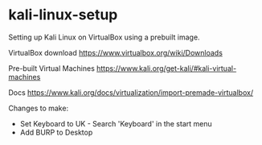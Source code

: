 # kali-linux-setup
Setting up Kali Linux on VirtualBox using a prebuilt image.

VirtualBox download
https://www.virtualbox.org/wiki/Downloads

Pre-built Virtual Machines
https://www.kali.org/get-kali/#kali-virtual-machines

Docs
https://www.kali.org/docs/virtualization/import-premade-virtualbox/

Changes to make:

* Set Keyboard to UK - Search 'Keyboard' in the start menu
* Add BURP to Desktop
